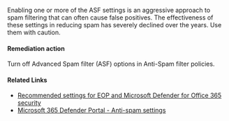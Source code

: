 Enabling one or more of the ASF settings is an aggressive approach to spam filtering that can often cause false positives. The effectiveness of these settings in reducing spam has severely declined over the years. Use them with caution.

#### Remediation action
Turn off Advanced Spam filter (ASF) options in Anti-Spam filter policies.

#### Related Links

* [Recommended settings for EOP and Microsoft Defender for Office 365 security](https://aka.ms/orca-atpp-docs-6) 
* [Microsoft 365 Defender Portal - Anti-spam settings](https://security.microsoft.com/antispam)

